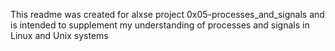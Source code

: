 This readme was created for alxse project 0x05-processes_and_signals and is intended to supplement my understanding of processes and signals in Linux and Unix systems
